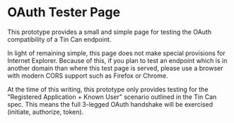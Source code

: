 OAuth Tester Page
=================

This prototype provides a small and simple page for testing
the OAuth compatibility of a Tin Can endpoint. 

In light of remaining simple, this page does not make special
provisions for Internet Explorer. Because of this, if you plan
to test an endpoint which is in another domain than where this test
page is served, please use a browser with modern CORS support
such as Firefox or Chrome.

At the time of this writing, this prototype only provides testing
for the "Registered Application + Known User" scenario outlined in
the Tin Can spec. This means the full 3-legged OAuth handshake will
be exercised (initiate, authorize, token).
